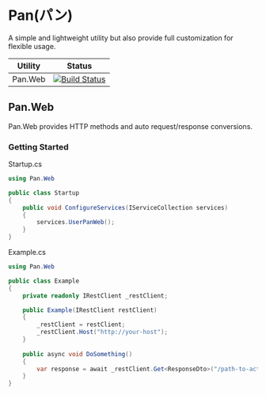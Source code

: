 # Pan(パン)
A simple and lightweight utility but also provide full customization for flexible usage.

| Utility | Status                                                                                                                                                                                             |
| ------- | -------------------------------------------------------------------------------------------------------------------------------------------------------------------------------------------------- |
| Pan.Web | [![Build Status](https://dev.azure.com/rairkao/rairkao/_apis/build/status/rai-kao.Pan?branchName=master)](https://dev.azure.com/rairkao/rairkao/_build/latest?definitionId=1&branchName=master)    |

## Pan.Web
Pan.Web provides HTTP methods and auto request/response conversions.

### Getting Started

Startup.cs
```c#
using Pan.Web

public class Startup
{
    public void ConfigureServices(IServiceCollection services)
    {
        services.UserPanWeb();
    }
}
```

Example.cs
```c#
using Pan.Web

public class Example
{
    private readonly IRestClient _restClient;

    public Example(IRestClient restClient)
    {
        _restClient = restClient;
        _restClient.Host("http://your-host");
    }
    
    public async void DoSomething()
    {
        var response = await _restClient.Get<ResponseDto>("/path-to-action");
    } 
}
```

